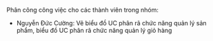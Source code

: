 Phân công công việc cho các thành viên trong nhóm:
- Nguyễn Đức Cường: Vẽ biểu đồ UC phân rã chức năng quản lý sản phẩm, biểu đồ UC phân rã chức năng quản lý giỏ hàng
